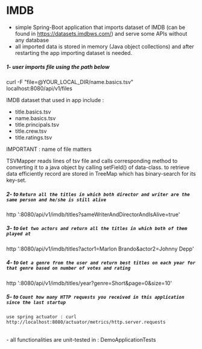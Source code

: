 # IMDB
 - simple Spring-Boot application that imports dataset of IMDB (can be found in https://datasets.imdbws.com/) and serve some APIs without any database
 - all imported data is stored in memory (Java object collections) and after restarting the app importing dataset is needed.
  

##### 1- user imports file using the path below 

  curl -F "file=@YOUR_LOCAL_DIR/name.basics.tsv" localhost:8080/api/v1/files
  
 IMDB dataset that used in app include : 

* title.basics.tsv
* name.basics.tsv
* title.principals.tsv
* title.crew.tsv
* title.ratings.tsv  

 IMPORTANT : name of file matters 
 
 TSVMapper reads lines of tsv file and calls corresponding method to converting it to a java object by calling setField() of data-class.
 to retrieve data efficiently record are stored in TreeMap which has binary-search for its key-set.

##### 2- to `Return all the titles in which both director and writer are the same person and he/she is still alive`

http ':8080/api/v1/imdb/titles?sameWriterAndDirectorAndIsAlive=true' 

##### 3- to `Get two actors and return all the titles in which both of them played at`

http ':8080/api/v1/imdb/titles?actor1=Marlon Brando&actor2=Johnny Depp'

##### 4- to `Get a genre from the user and return best titles on each year for that genre based on number of votes and rating`

http ':8080/api/v1/imdb/titles/year?genre=Short&page=0&size=10'
  
##### 5- to `Count how many HTTP requests you received in this application since the last startup`
    use spring actuator : curl http://localhost:8080/actuator/metrics/http.server.requests
<br/>
- all functionalities are unit-tested in : DemoApplicationTests

 
